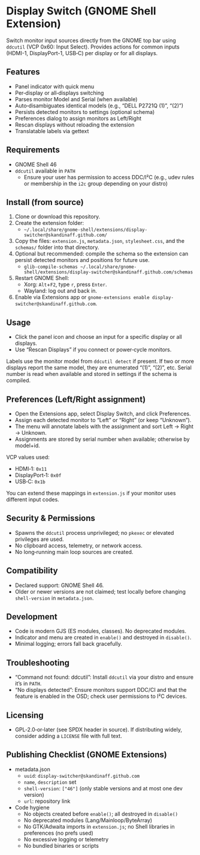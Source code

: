 # Display Switch (GNOME Shell Extension)

Switch monitor input sources directly from the GNOME top bar using `ddcutil` (VCP 0x60: Input Select). Provides actions for common inputs (HDMI-1, DisplayPort-1, USB‑C) per display or for all displays.

## Features
- Panel indicator with quick menu
- Per‑display or all‑displays switching
- Parses monitor Model and Serial (when available)
- Auto‑disambiguates identical models (e.g., “DELL P2721Q (1)”, “(2)”) 
- Persists detected monitors to settings (optional schema)
- Preferences dialog to assign monitors as Left/Right
- Rescan displays without reloading the extension
- Translatable labels via gettext

## Requirements
- GNOME Shell 46
- `ddcutil` available in `PATH`
  - Ensure your user has permission to access DDC/I²C (e.g., udev rules or membership in the `i2c` group depending on your distro)

## Install (from source)
1. Clone or download this repository.
2. Create the extension folder:
   - `~/.local/share/gnome-shell/extensions/display-switcher@skandinaff.github.com/`
3. Copy the files: `extension.js`, `metadata.json`, `stylesheet.css`, and the `schemas/` folder into that directory.
4. Optional but recommended: compile the schema so the extension can persist detected monitors and positions for future use.
   - `glib-compile-schemas ~/.local/share/gnome-shell/extensions/display-switcher@skandinaff.github.com/schemas`
4. Restart GNOME Shell:
   - Xorg: `Alt`+`F2`, type `r`, press `Enter`.
   - Wayland: log out and back in.
5. Enable via Extensions app or `gnome-extensions enable display-switcher@skandinaff.github.com`.

## Usage
- Click the panel icon and choose an input for a specific display or all displays.
- Use “Rescan Displays” if you connect or power‑cycle monitors.

Labels use the monitor model from `ddcutil detect` if present. If two or more displays report the same model, they are enumerated “(1)”, “(2)”, etc. Serial number is read when available and stored in settings if the schema is compiled.

## Preferences (Left/Right assignment)
- Open the Extensions app, select Display Switch, and click Preferences.
- Assign each detected monitor to “Left” or “Right” (or keep “Unknown”).
- The menu will annotate labels with the assignment and sort Left → Right → Unknown.
- Assignments are stored by serial number when available; otherwise by model+id.

VCP values used:
- HDMI‑1: `0x11`
- DisplayPort‑1: `0x0f`
- USB‑C: `0x1b`

You can extend these mappings in `extension.js` if your monitor uses different input codes.

## Security & Permissions
- Spawns the `ddcutil` process unprivileged; no `pkexec` or elevated privileges are used.
- No clipboard access, telemetry, or network access.
- No long‑running main loop sources are created.

## Compatibility
- Declared support: GNOME Shell 46.
- Older or newer versions are not claimed; test locally before changing `shell-version` in `metadata.json`.

## Development
- Code is modern GJS (ES modules, classes). No deprecated modules.
- Indicator and menu are created in `enable()` and destroyed in `disable()`.
- Minimal logging; errors fall back gracefully.

## Troubleshooting
- “Command not found: ddcutil”: Install `ddcutil` via your distro and ensure it’s in `PATH`.
- “No displays detected”: Ensure monitors support DDC/CI and that the feature is enabled in the OSD; check user permissions to I²C devices.

## Licensing
- GPL‑2.0‑or‑later (see SPDX header in source). If distributing widely, consider adding a `LICENSE` file with full text.

## Publishing Checklist (GNOME Extensions)
- metadata.json
  - `uuid`: `display-switcher@skandinaff.github.com`
  - `name`, `description` set
  - `shell-version`: `["46"]` (only stable versions and at most one dev version)
  - `url`: repository link
- Code hygiene
  - No objects created before `enable()`; all destroyed in `disable()`
  - No deprecated modules (Lang/Mainloop/ByteArray)
  - No GTK/Adwaita imports in `extension.js`; no Shell libraries in preferences (no prefs used)
  - No excessive logging or telemetry
  - No bundled binaries or scripts